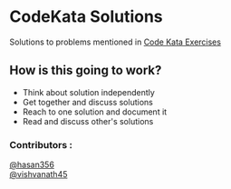 # CodeKata Solutions

Solutions to problems mentioned in [Code Kata Exercises](http://codekata.com/)

## How is this going to work?

- Think about solution independently
- Get together and discuss solutions
- Reach to one solution and document it
- Read and discuss other's solutions

### Contributors :

[@hasan356](https://github.com/hasan356)  
[@vishvanath45](https://github.com/vishvanath45)
